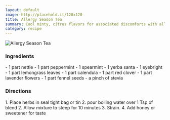 ```yaml
---
layout: default
image: http://placehold.it/120x120
title: Allergy Season Tea
summary: Cool minty, citrus flavors for associated discomforts with allergies.
category: recipe
---
```


![Allergy Season Tea](http://placehold.it/200x200)

<h3>Ingredients</h3>
- 1 part nettle
- 1 part peppermint
- 1 spearmint
- 1 yerba santa
- 1 eyebright
- 1 part lemongrass leaves
- 1 part calendula
- 1 part red clover
- 1 part lavender flowers
- 1 part fennel seeds
- a pinch of stevia

<h3>Directions</h3>
1. Place herbs in seal tight bag or tin
2. pour boiling water over 1 Tsp of blend
2. Allow mixture to steep for 10 minutes
3. Strain.
4. Add honey or sweetener for taste
